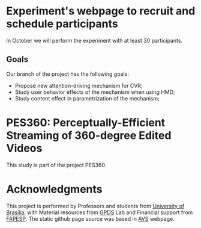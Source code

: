 # Experiment's webpage to recruit and schedule participants  
In October we will perform the experiment with at least 30 participants.

## Goals
Our branch of the project has the following goals:
- Propose new attention-driving mechanism for CVR;
- Study user behavior effects of the mechanism when using HMD;
- Study content effect in parametrization of the mechanism;

# PES360: Perceptually-Efficient Streaming of 360-degree Edited Videos

This study is part of the project PES360.

# Acknowledgments

This project is performed by Professors and students from [University of Brasília](unb.com.br), with Material resources from [GPDS](http://www.gpds.ene.unb.br/) Lab and Financial support from [FAPESP](https://bv.fapesp.br/pt/auxilios/105716/transmissao-perceptualmente-eficiente-de-video-ominidirecional-editado/). The static github page source was based in [AVS](https://github.com/pedro-morgado/AVSpatialAlignment) webpage.
 
